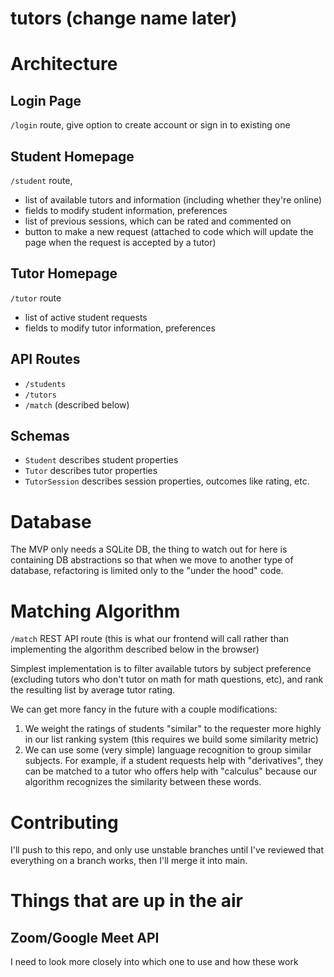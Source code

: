 # tutors (change name later)

# Architecture

## Login Page
`/login` route, give option to create account or sign in to existing one

## Student Homepage
`/student` route, 

* list of available tutors and information (including whether they're online)
* fields to modify student information, preferences
* list of previous sessions, which can be rated and commented on
* button to make a new request (attached to code which will update the page when the request is accepted by a tutor)

## Tutor Homepage
`/tutor` route

* list of active student requests
* fields to modify tutor information, preferences

## API Routes
* `/students` 
* `/tutors`
* `/match` (described below)

## Schemas
* `Student` describes student properties
* `Tutor` describes tutor properties
* `TutorSession` describes session properties, outcomes like rating, etc.

# Database
The MVP only needs a SQLite DB, the thing to watch out for here is containing DB abstractions so that when we move to another type of database, refactoring is limited only to the "under the hood" code.

# Matching Algorithm
`/match` REST API route (this is what our frontend will call rather than implementing the algorithm described below in the browser)

Simplest implementation is to filter available tutors by subject preference (excluding tutors who don't tutor on math for math questions, etc), and rank the resulting list by average tutor rating. 

We can get more fancy in the future with a couple modifications:
1. We weight the ratings of students "similar" to the requester more highly in our list ranking system (this requires we build some similarity metric)
2. We can use some (very simple) language recognition to group similar subjects. For example, if a student requests help with "derivatives", they can be matched to a tutor who offers help with "calculus" because our algorithm recognizes the similarity between these words.

# Contributing
I'll push to this repo, and only use unstable branches until I've reviewed that everything on a branch works, then I'll merge it into main.

# Things that are up in the air

## Zoom/Google Meet API
I need to look more closely into which one to use and how these work

